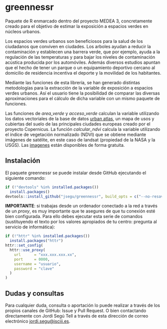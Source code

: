 
greennessr
==========

Paquete de R enmarcado dentro del proyecto MEDEA 3, concretamente creado para el objetivo de estimar la exposición a espacios verdes en núcleos urbanos.

Los espacios verdes urbanos son beneficiosos para la salud de los ciudadanos que conviven en ciudades. Los arboles ayudan a reducir la contaminación y establecen una barrera verde, que por ejemplo, ayuda a la regulación de las temperaturas y para bajar los niveles de contaminación acústica producida por los automóviles. Además diversos estudios apuntan que el hecho de tener un parque o un equipamiento deportivo cercano al domicilio de residencia incentiva el deporte y la movilidad de los habitantes.

Mediante las funciones de esta librería, se han generado distintas metodologías para la extracción de la variable de exposición a espacios verdes urbanos. Así el usuario tiene la posibilidad de comparar las diversas aproximaciones para el cálculo de dicha variable con un mismo paquete de funciones.

Las funciones de *area\_verde* y *acceso\_verde* calculan la variable utilizando los datos vectoriales de la base de datos [urban atlas](https://land.copernicus.eu/local/urban-atlas), un mapa de usos y cubiertas del suelo de las principales ciudades europeas creado por el proyecto Copernicus. La función *calcular\_ndvi* calcula la variable utilizando el índice de vegetación normalizado (NDVI) que se obtiene mediante imágenes de satélite, en este caso de landsat (propiedad de la NASA y la USGS). Las [imagenes](https://earthexplorer.usgs.gov/) están disponibles de forma gratuita.

Instalación
-----------

El paquete greennessr se puede instalar desde GitHub ejecutando el siguiente comando:

``` r
if (!"devtools" %in% installed.packages())
  install.packages()
devtools::install_github("jsegu/greennessr", build_opts = c("--no-resave-data", "--no-manual"))
```

**IMPORTANTE**: si trabajas desde un ordenador conectado a la red a través de un *proxy*, es muy importante que te asegures de que tu conexión esté bien configurada. Para ello debes ejecutar esta serie de comandos (sustituyendo el texto por los valores apropiados de tu centro: pregunta al servicio de informática):

``` r
if (!"httr" %in% installed.packages())
  install.packages("httr")
httr::set_config(
  httr::use_proxy(
    url      = "xxx.xxx.xxx.xx",
    port     = 0000,
    username = "usuario",
    password = "clave"
  )
)
```

Dudas y consultas
-----------------

Para cualquier duda, consulta o aportación lo puede realizar a través de los propios canales de GitHub: Issue y Pull Request. O bien contactando directamente con Jordi Segú Tell a través de esta dirección de correo electrónico <jordi.segu@isciii.es>.
